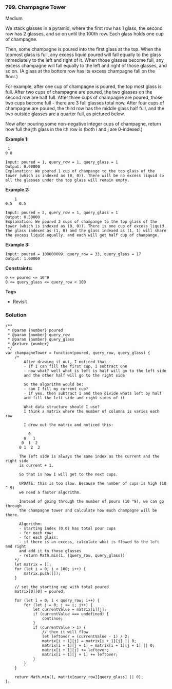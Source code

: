 ### 799. Champagne Tower
Medium

We stack glasses in a pyramid, where the first row has 1 glass, the second row has 2 glasses, and so on until the 100th row.  Each glass holds one cup of champagne.

Then, some champagne is poured into the first glass at the top.  When the topmost glass is full, any excess liquid poured will fall equally to the glass immediately to the left and right of it.  When those glasses become full, any excess champagne will fall equally to the left and right of those glasses, and so on.  (A glass at the bottom row has its excess champagne fall on the floor.)

For example, after one cup of champagne is poured, the top most glass is full.  After two cups of champagne are poured, the two glasses on the second row are half full.  After three cups of champagne are poured, those two cups become full - there are 3 full glasses total now.  After four cups of champagne are poured, the third row has the middle glass half full, and the two outside glasses are a quarter full, as pictured below.

Now after pouring some non-negative integer cups of champagne, return how full the jth glass in the ith row is (both i and j are 0-indexed.)


**Example 1:**
```
 1
0 0

Input: poured = 1, query_row = 1, query_glass = 1
Output: 0.00000
Explanation: We poured 1 cup of champange to the top glass of the tower (which is indexed as (0, 0)). There will be no excess liquid so all the glasses under the top glass will remain empty.
```

**Example 2:**
```
    1
0.5   0.5

Input: poured = 2, query_row = 1, query_glass = 1
Output: 0.50000
Explanation: We poured 2 cups of champange to the top glass of the tower (which is indexed as (0, 0)). There is one cup of excess liquid. The glass indexed as (1, 0) and the glass indexed as (1, 1) will share the excess liquid equally, and each will get half cup of champange.
```

**Example 3:**
```
Input: poured = 100000009, query_row = 33, query_glass = 17
Output: 1.00000
``` 

**Constraints:**
```
0 <= poured <= 10^9
0 <= query_glass <= query_row < 100
```

**Tags**
- Revisit

### Solution
```
/**
 * @param {number} poured
 * @param {number} query_row
 * @param {number} query_glass
 * @return {number}
 */
var champagneTower = function(poured, query_row, query_glass) {
    /*
        After drawing it out, I noticed that -
        - if I can fill the first cup, I subtract one
        - now what? well what is left is half will go to the left side
        and the other half will go to the right side
        
        So the algorithm would be:
        - can I fill my current cup?
        - if yes, then subtract 1 and then divide whats left by half
        and fill the left side and right sides of it
    
        What data structure should I use?
        I think a matrix where the number of columns is varies each row
        
        I drew out the matrix and noticed this:
        
          0
        0   1
       0  1  2
      0 1  2  3
      
      The left side is always the same index as the current and the right side
      is current + 1.
      
      So that is how I will get to the next cups.
      
      UPDATE: this is too slow. Because the number of cups is high (10 ^ 9)
      we need a faster algorithm.
      
      Instead of going through the number of pours (10 ^9), we can go through
      the champagne tower and calculate how much champagne will be there.
      
      Algorithm:
      - starting index (0,0) has total pour cups
      - for each row:
      - for each glass:
      - if there is an excess, calculate what is flowed to the left and right
      and add it to those glasses
      - return Math.min(1, (query_row, query_glass))
    */
    let matrix = [];
    for (let i = 0; i < 100; i++) {
        matrix.push([]);
    }
    
    // set the starting cup with total poured
    matrix[0][0] = poured;
    
    for (let i = 0; i < query_row; i++) {
        for (let j = 0; j <= i; j++) {
            let currentValue = matrix[i][j];
            if (currentValue === undefined) {
                continue;
            }
            if (currentValue > 1) {
                // then it will flow
                let leftover = (currentValue - 1) / 2;
                matrix[i + 1][j] = matrix[i + 1][j] || 0;
                matrix[i + 1][j + 1] = matrix[i + 1][j + 1] || 0;
                matrix[i + 1][j] += leftover;
                matrix[i + 1][j + 1] += leftover;
            }
        }
    }
    
    return Math.min(1, matrix[query_row][query_glass] || 0);
};
```
